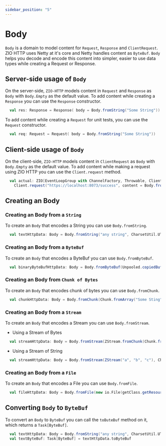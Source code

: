 ```yaml
---
sidebar_position: "5"
---
```

# Body
`Body` is a domain to model content for `Request`, `Response` and `ClientRequest`. ZIO HTTP uses Netty at it's core and Netty handles content as `ByteBuf`. `Body` helps you decode and encode this content into simpler, easier to use data types while creating a Request or Response.
## Server-side usage of `Body`
On the server-side, `ZIO-HTTP` models content in `Request` and `Response` as `Body` with `Body.Empty` as the default value.
To add content while creating a `Response` you can use the `Response` constructor.
```scala
  val res: Response = Response( body = Body.fromString("Some String"))
```
To add content while creating a `Request` for unit tests, you can use the `Request` constructor.
```scala
  val req: Request = Request( body = Body.fromString("Some String"))
```
## Client-side usage of `Body`
On the client-side, `ZIO-HTTP` models content in `ClientRequest` as `Body` with `Body.Empty` as the default value.
To add content while making a request using ZIO HTTP you can use the `Client.request` method.
```scala
  val actual: ZIO[EventLoopGroup with ChannelFactory, Throwable, Client.ClientResponse] = 
    Client.request("https://localhost:8073/success", content = Body.fromString("Some string"))
```

## Creating an Body
### Creating an Body from a `String`
To create an `Body` that encodes a String you can use `Body.fromString`.
```scala
  val textHttpData: Body = Body.fromString("any string", CharsetUtil.UTF_8)
```
### Creating an Body from a `ByteBuf`
To create an `Body` that encodes a ByteBuf you can use `Body.fromByteBuf`.
```scala
  val binaryByteBufHttpData: Body = Body.fromByteBuf(Unpooled.copiedBuffer("Some string", CharsetUtil.UTF_8))
```
### Creating an Body from `Chunk of Bytes`
To create an `Body` that encodes chunk of bytes you can use `Body.fromChunk`.
```scala
  val chunkHttpData: Body = Body.fromChunk(Chunk.fromArray("Some Sting".getBytes(CharsetUtil.UTF_8)))
```
### Creating an Body from a `Stream`
To create an `Body` that encodes a Stream you can use `Body.fromStream`.
- Using a Stream of Bytes
```scala
  val streamHttpData: Body = Body.fromStream(ZStream.fromChunk(Chunk.fromArray("Some String".getBytes(HTTP_CHARSET))))
```
- Using a Stream of String
```scala
  val streamHttpData: Body = Body.fromStream(ZStream("a", "b", "c"), CharsetUtil.UTF_8)
```
### Creating an Body from a `File`
To create an `Body` that encodes a File you can use `Body.fromFile`.
```scala
  val fileHttpData: Body = Body.fromFile(new io.File(getClass.getResource("/fileName.txt").getPath))
```
## Converting `Body` to `ByteBuf`
To convert an `Body` to `ByteBuf`  you can call the `toButeBuf` method on it, which returns a `Task[ByteBuf]`.
```scala
  val textHttpData: Body = Body.fromString("any string", CharsetUtil.UTF_8)
  val textByteBuf: Task[ByteBuf] = textHttpData.toByteBuf
```
